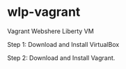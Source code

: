 # wlp-vagrant
Vagrant Webshere Liberty VM

Step 1: Download and Install VirtualBox

Step 2: Download and Install Vagrant.

